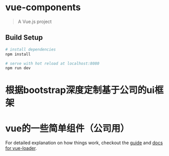 # vue-components

> A Vue.js project

## Build Setup

``` bash
# install dependencies
npm install

# serve with hot reload at localhost:8080
npm run dev

```

# 根据bootstrap深度定制基于公司的ui框架

# vue的一些简单组件（公司用）

For detailed explanation on how things work, checkout the [guide](http://vuejs-templates.github.io/webpack/) and [docs for vue-loader](http://vuejs.github.io/vue-loader).
